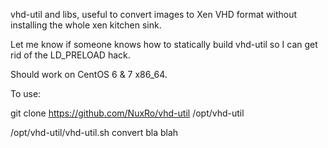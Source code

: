 vhd-util and libs, useful to convert images to Xen VHD format without installing the whole xen kitchen sink.

Let me know if someone knows how to statically build vhd-util so I can get rid of the LD_PRELOAD hack.

Should work on CentOS 6 & 7 x86_64.

To use:

git clone https://github.com/NuxRo/vhd-util /opt/vhd-util

/opt/vhd-util/vhd-util.sh convert bla blah
